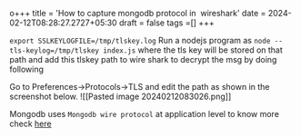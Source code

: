 o+++
title = 'How to capture mongodb protocol in  wireshark'
date = 2024-02-12T08:28:27.2727+05:30
draft = false
tags =[]
+++ 

`export SSLKEYLOGFILE=/tmp/tlskey.log`
Run a nodejs program as `node --tls-keylog=/tmp/tlskey index.js` where the tls key will be stored on that path and add this tlskey path to wire shark to decrypt the msg by doing following

Go to Preferences->Protocols->TLS and edit the path as shown in the screenshot below.
![[Pasted image 20240212083026.png]]

Mongodb uses `Mongodb wire protocol` at application level to know more check [here](https://www.mongodb.com/docs/manual/reference/mongodb-wire-protocol/#:~:text=The%20MongoDB%20Wire%20Protocol%20is,a%20regular%20TCP%2FIP%20socket.) 